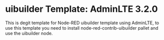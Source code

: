 # uibuilder Template: AdminLTE 3.2.0

This is degit template for Node-RED uibuilder template using AdminLTE, to use this template you need to install node-red-contrib-uibuilder pallet and use the uibuilder node.
